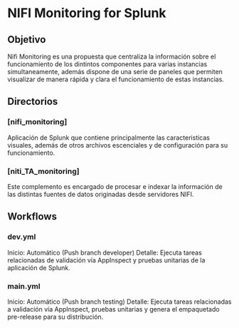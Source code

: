 # NIFI Monitoring for Splunk

## Objetivo
Nifi Monitoring es una propuesta que centraliza la información sobre el funcionamiento de los dintintos componentes para varias instancias simultaneamente, además dispone de una serie de paneles que permiten visualizar de manera rápida y clara el funcionamiento de estas instancias.

## Directorios

### [nifi_monitoring]
Aplicación de Splunk que contiene principalmente las caracteristicas visuales, además de otros archivos escenciales y de configuración para su funcionamiento.

### [niti_TA_monitoring]
Este complemento es encargado de procesar e indexar la información de las distintas fuentes de datos originadas desde servidores NIFI.



## Workflows

### dev.yml
Inicio: Automático (Push branch developer) Detalle: Ejecuta tareas relacionadas de validación vía AppInspect y pruebas unitarias de la aplicación de Splunk.

### main.yml
Inicio: Automático (Push branch testing) Detalle: Ejecuta tareas relacionadas a validación vía AppInspect, pruebas unitarias y genera el empaquetado pre-release para su distribución.